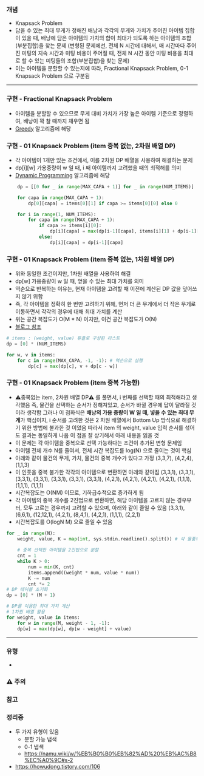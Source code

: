 ### 개념

* Knapsack Problem
* 담을 수 있는 최대 무게가 정해진 배낭과 각각의 무게와 가치가 주어진 아이템 집합이 있을 때, 배낭에 담은 아이템의 가치의 합이 최대가 되도록 하는 아이템의 조합(부분집합)을 찾는 문제
  (변형된 문제에선, 전체 N 시간에 대해서, 매 시간마다 주어진 미팅의 지속 시간과 미팅 비용이 주어질 때, 전체 N  시간 동안 미팅 비용을 최대로 할 수 있는 미팅들의 조합(부분집합)을 찾는 문제)
* 이는 아이템을 분할할 수 있는지에 따라, Fractional Knapsack Problem, 0-1 Knapsack Problem 으로 구분됨


---
### 구현 - Fractional Knapsack Problem

* 아이템을 분할할 수 있으므로 무게 대비 가치가 가장 높은 아이템 기준으로 정렬하여, 배낭이 꽉 찰 때까지 채우면 됨
* [Greedy](Greedy.md) 알고리즘에 해당


### 구현 - 01 Knapsack Problem (item 중복 없는, 2차원 배열 DP)

* 각 아이템이 1개만 있는 조건에서, 이를 2차원 DP 배열을 사용하여 해결하는 문제
* dp\[i\]\[w\]
  가용중량이 w 일 때, i 째 아이템까지 고려했을 때의 최적해를 의미
* [Dynamic Programming](DP.md) 알고리즘에 해당
```python
	dp = [[0 for _ in range(MAX_CAPA + 1)] for _ in range(NUM_ITEMS)]

	for capa in range(MAX_CAPA + 1):
		dp[0][capa] = items[0][1] if capa >= items[0][0] else 0

	for i in range(1, NUM_ITEMS):
		for capa in range(MAX_CAPA + 1):
			if capa >= items[i][0]:
				dp[i][capa] = max(dp[i-1][capa], items[i][1] + dp[i-1][capa - items[i][0]])
			else:
				dp[i][capa] = dp[i-1][capa]
```


### 구현 - 01 Knapsack Problem (item 중복 없는, 1차원 배열 DP)

* 위와 동일한 조건이지만, 1차원 배열을 사용하여 해결
* dp\[w\]
  가용중량이 w 일 때, 얻을 수 있는 최대 가치를 의미
* 역순으로 반복하는 이유는, 현재 아이템을 고려할 때 이전에 계산된 DP 값을 덮어쓰지 않기 위함
* 즉, 각 아이템을 정확히 한 번만 고려하기 위해, 먼저 더 큰 무게에서 더 작은 무게로 이동하면서 각각의 경우에 대해 최대 가치를 계산
* 위는 공간 복잡도가 O(M * N) 이지만, 이건 공간 복잡도가 O(N) 
* [블로그 참조](https://sdy-study.tistory.com/240)
```python
# items : (weight, value) 튜플로 구성된 리스트
dp = [0] * (NUM_ITEMS)

for w, v in items:
	for c in range(MAX_CAPA, -1, -1): # 역순으로 실행
		dp[c] = max(dp[c], v + dp[c - w])
```


### 구현 - 01 Knapsack Problem (item 중복 가능한)

* ⚠️중복없는 item, 2차원 배열 DP⚠️ 를 풀면서, i 번째를 선택할 때의 최적해라고 생각했음
  즉, 물건을 선택하는 순서가 정해져있고, 순서가 바뀔 경우에 답이 달라질 것이라 생각함
  그러나 이 점화식은 **배낭의 가용 중량이 W 일 때, 넣을 수 있는 최대 무게**가 핵심이지, i 순서를 고려한 것은 2 차원 배열에서 Bottom Up 방식으로 해결하기 위한 방법에 불과한 것 이었음
  따라서 item 의 weight, value 입력 순서를 섞어도 결과는 동일하게 나옴
  이 점을 잘 상기해서 아래 내용을 읽을 것
* 이 문제는 각 아이템을 중복으로 선택 가능하다는 조건이 추가된 변형 문제임
* 아이템 전체 개수 N를 줄여서, 전체 시간 복잡도를 log(N) 으로 줄이는 것이 핵심
* 아래와 같이 물건의 무게, 가치, 물건의 중복 개수가 있다고 가정
  (3,3,7), (4,2,4), (1,1,3)
* 이 인풋을 중복 불가한 각각의 아이템으로 변환하면 아래와 같아짐
  (3,3,1), (3,3,1), (3,3,1), (3,3,1), (3,3,1), (3,3,1), (3,3,1), (4,2,1), (4,2,1), (4,2,1), (4,2,1), (1,1,1), (1,1,1), (1,1,1)
* 시간복잡도는 O(NM) 이므로, 기하급수적으로 증가하게 됨
* 각 아이템의 중복 개수를 2진법으로 변환하면, 해당 아이템을 고르지 않는 경우부터, 모두 고르는 경우까지 고려할 수 있으며, 아래와 같이 줄일 수 있음
  (3,3,1), (6,6,1), (12,12,1), (4,2,1), (8,4,1), (4,2,1), (1,1,1), (2,2,1)
* 시간복잡도를 O(logN M) 으로 줄일 수 있음
```python  
for _ in range(N): 
	weight, value, K = map(int, sys.stdin.readline().split()) # 각 물품의 정보 
	
	# 중복 선택한 아이템을 2진법으로 분할
	cnt = 1 
	while K > 0: 
		num = min(K, cnt) 
		items.append((weight * num, value * num)) 
		K -= num 
		cnt *= 2 
# DP 테이블 초기화 
dp = [0] * (M + 1)

# DP를 이용한 최대 가치 계산 
# 1차원 배열 활용
for weight, value in items: 
	for w in range(M, weight - 1, -1): 
	dp[w] = max(dp[w], dp[w - weight] + value)
```


---
### 유형
* 



### ⚠️ 주의

### 참고

### 정리중



* 두 가지 유형이 있음 
	* 분할 가능 냅색
	* 0-1 냅색
	* https://namu.wiki/w/%EB%B0%B0%EB%82%AD%20%EB%AC%B8%EC%A0%9C#s-2
* https://howudong.tistory.com/106